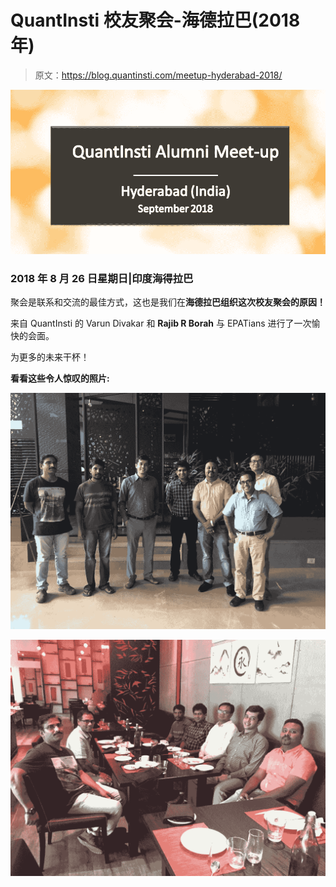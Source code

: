 # QuantInsti 校友聚会-海德拉巴(2018 年)

> 原文：<https://blog.quantinsti.com/meetup-hyderabad-2018/>

![QI Meetup Hyderabad](img/3f04938a5e19db2747d57e73d697c509.png)

### **2018 年 8 月 26 日星期日|印度海得拉巴**

聚会是联系和交流的最佳方式，这也是我们在**海德拉巴组织这次校友聚会的原因！**

来自 QuantInsti 的 Varun Divakar 和 **Rajib R Borah** 与 EPATians 进行了一次愉快的会面。

为更多的未来干杯！

**看看这些令人惊叹的照片:**

![QI Meetup Hyderabad 2018 2](img/fa22c0bccd8a5f20f1f6691b3a8c0b8c.png)

![QI Meetup Hyderabad 2018 1](img/1cd74a8432cf4ccc4304c1d10f8bc904.png)